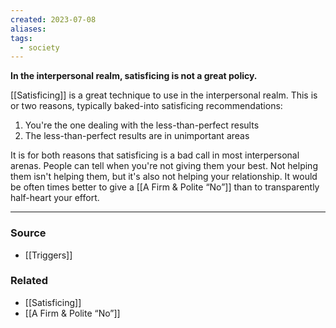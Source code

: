 ```yaml
---
created: 2023-07-08
aliases: 
tags:
  - society
---
```

**In the interpersonal realm, satisficing is not a great policy.**

[[Satisficing]] is a great technique to use in the interpersonal realm. This is or two reasons, typically baked-into satisficing recommendations:

1. You're the one dealing with the less-than-perfect results
2. The less-than-perfect results are in unimportant areas

It is for both reasons that satisficing is a bad call in most interpersonal arenas. People can tell when you're not giving them your best. Not helping them isn't helping them, but it's also not helping your relationship. It would be often times better to give a [[A Firm & Polite “No”]] than to transparently half-heart your effort.

---

### Source
- [[Triggers]]

### Related
- [[Satisficing]] 
- [[A Firm & Polite “No”]]